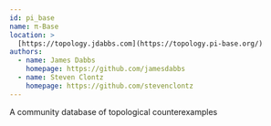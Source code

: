 ```yaml
---
id: pi_base
name: π-Base
location: >
  [https://topology.jdabbs.com](https://topology.pi-base.org/)
authors:
  - name: James Dabbs
    homepage: https://github.com/jamesdabbs
  - name: Steven Clontz
    homepage: https://github.com/stevenclontz
---
```


A community database of topological counterexamples
